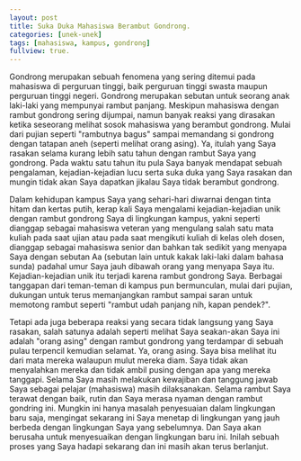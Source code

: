 ```yaml
---
layout: post
title: Suka Duka Mahasiswa Berambut Gondrong.
categories: [unek-unek]
tags: [mahasiswa, kampus, gondrong]
fullview: true.
---
```


Gondrong merupakan sebuah fenomena yang sering ditemui pada mahasiswa di perguruan tinggi, baik perguruan tinggi swasta maupun perguruan tinggi negeri. Gondrong merupakan sebutan untuk seorang anak laki-laki yang mempunyai rambut panjang. Meskipun mahasiswa dengan rambut gondrong sering dijumpai, namun banyak reaksi yang dirasakan ketika seseorang melihat sosok mahasiswa yang berambut gondrong. Mulai dari pujian seperti "rambutnya bagus" sampai memandang si gondrong dengan tatapan aneh (seperti melihat orang asing). Ya, itulah yang Saya rasakan selama kurang lebih satu tahun dengan rambut Saya yang gondrong. Pada waktu satu tahun itu pula Saya banyak mendapat sebuah pengalaman, kejadian-kejadian lucu serta suka duka yang Saya rasakan dan mungin tidak akan Saya dapatkan jikalau Saya tidak berambut gondrong.  

Dalam kehidupan kampus Saya yang sehari-hari diwarnai dengan tinta hitam dan kertas putih, kerap kali Saya mengalami kejadian-kejadian unik dengan rambut gondrong Saya di lingkungan kampus, yakni seperti dianggap sebagai mahasiswa veteran yang mengulang salah satu mata kuliah pada saat ujian atau pada saat mengikuti kuliah di kelas oleh dosen, dianggap sebagai mahasiswa senior dan bahkan tak sedikit yang menyapa Saya dengan sebutan Aa (sebutan lain untuk kakak laki-laki dalam bahasa sunda) padahal umur Saya jauh dibawah orang yang menyapa Saya itu. Kejadian-kejadian unik itu terjadi karena rambut gondrong Saya. Berbagai tanggapan dari teman-teman di kampus pun bermunculan, mulai dari pujian, dukungan untuk terus memanjangkan rambut sampai saran untuk memotong rambut seperti "rambut udah panjang nih, kapan pendek?".

Tetapi ada juga beberapa reaksi yang secara tidak langsung yang Saya rasakan, salah satunya adalah seperti melihat Saya seakan-akan Saya ini adalah "orang asing" dengan rambut gondrong yang terdampar di sebuah pulau terpencil kemudian selamat. Ya, orang asing. Saya bisa melihat itu dari mata mereka walaupun mulut mereka diam. Saya tidak akan menyalahkan mereka dan tidak ambil pusing dengan apa yang mereka tanggapi. Selama Saya masih melakukan kewajiban dan tanggung jawab Saya sebagai pelajar (mahasiswa) masih dilaksanakan. Selama rambut Saya terawat dengan baik, rutin dan Saya merasa nyaman dengan rambut gondring ini. Mungkin ini hanya masalah penyesuaian dalam lingkungan baru saja, mengingat sekarang ini Saya menetap di lingkungan yang jauh berbeda dengan lingkungan Saya yang sebelumnya. Dan Saya akan berusaha untuk menyesuaikan dengan lingkungan baru ini. Inilah sebuah proses yang Saya hadapi sekarang dan ini masih akan terus berlanjut.
